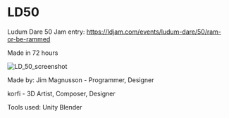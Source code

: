 # LD50
Ludum Dare 50 Jam entry: https://ldjam.com/events/ludum-dare/50/ram-or-be-rammed

Made in 72 hours

![LD_50_screenshot](https://github.com/JimMagnusson/LD50/assets/50302387/9a39a78b-d8a6-4e27-adb9-09f4d7bf522b)

Made by: Jim Magnusson - Programmer, Designer

korfi - 3D Artist, Composer, Designer

Tools used:
Unity
Blender
